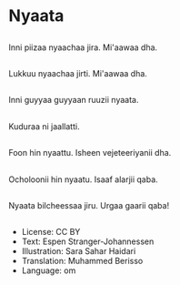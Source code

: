 # Nyaata

##
Inni piizaa nyaachaa jira. Mi'aawaa dha.

##
Lukkuu nyaachaa jirti. Mi'aawaa dha.

##
Inni guyyaa guyyaan ruuzii nyaata.

##
Kuduraa ni jaallatti.

##
Foon hin nyaattu. Isheen vejeteeriyanii dha.

##
Ocholoonii hin nyaatu. Isaaf alarjii qaba.

##
Nyaata bilcheessaa jiru. Urgaa gaarii qaba!

##
* License: CC BY
* Text: Espen Stranger-Johannessen
* Illustration: Sara Sahar Haidari
* Translation: Muhammed Berisso
* Language: om

